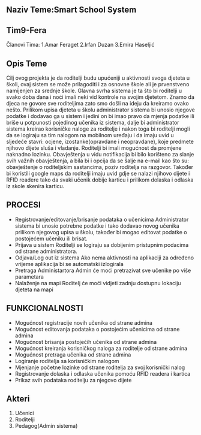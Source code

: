 ## Naziv Teme:Smart School System

## Tim9-Fera
Članovi Tima:
  1.Amar Feraget
  2.Irfan Duzan
  3.Emira Haseljić
  
## Opis Teme

Cilj ovog projekta je da roditelji budu upućeniji u aktivnosti svoga djeteta u školi, ovaj sistem se može prilagoditi i za osnovne škole ali je prvenstveno namijenjen za srednje škole. Glavna svrha sistema je ta što bi roditelji u svako doba dana i noći imali neki vid kontrole na svojim djetetom. Znamo da djeca ne govore sve roditeljima zato smo došli na ideju da kreiramo ovako nešto. Prilikom upisa djeteta u školu administrator sistema bi unosio njegove podatke i dodavao ga u sistem i jedini on bi imao pravo da mjenja podatke ili briše u potpunosti pojedinog učenika iz sistema, dalje bi administrator sistema kreirao korisničke naloge za roditelje i nakon toga bi roditelji mogli da se logiraju sa tim nalogom na mobilnom uređaju i da imaju uvid u sljedeće stavri: ocjene, izostanke(opravdane i neopravdane), koje predmete njihovo dijete sluša i vladanje. Roditelji bi imali mogućnost da promjene naknadno lozinku. Obavještenja u vidu notifikacija bi bilo korišteno za slanje svih važnih obavještenja, a bila bi i opcija da se šalje na e-mail kao što su: obavještenje o roditeljskim sastancima, poziv roditelja na razgovor. Također bi koristili google maps da roditelji imaju uvid gdje se nalazi njihovo dijete i RFID readere tako da svaki učenik dobije karticu i prilikom dolaska i odlaska iz skole skenira karticu. 

## PROCESI
* Registrovanje/editovanje/brisanje podataka o učenicima
Administrator sistema bi unosio potrebne podatke i tako dodavao novog učenika prilikom njegovog upisa u školu, također bi mogao editovat podatke o postojećem učeniku ili brisat.
* Prijava u sistem
Roditelji se logiraju sa dobijenim pristupnim podacima od strane administratora.
* Odjava/Log out iz sistema
Ako nema aktivnosti na aplikaciji za određeno vrijeme aplikacija bi se automatski izlogirala
* Pretraga Administartora
Admin će moći pretrazivat sve učenike po više parametara
* Nalaženje na mapi
Roditelj će moći vidjeti zadnju dostupnu lokaciju djeteta na mapi

## FUNKCIONALNOSTI
* Mogućnost registracije novih učenika od strane admina
* Mogućnost editovanja podataka o postojećim učenicima od strane admina
* Mogućnost  brisanja postojećih učenika od strane admina
* Mogućnost kreiranja korisničkog naloga za roditelje od strane admina
* Mogućnost pretraga učenika od strane admina
* Logiranje roditelja sa korisničkim nalogom
* Mjenjanje početne lozinke od strane roditelja za svoj korisnički nalog
* Registrovanje dolaska i odlaska učenika pomoću RFID readera i kartica
* Prikaz svih podataka roditelju za njegovo dijete

## Akteri
1. Učenici
2. Roditelji
3. Pedagog(Admin sistema)
